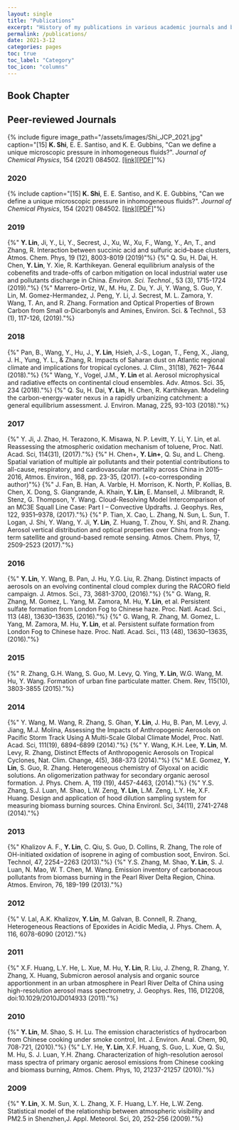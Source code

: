 ```yaml
---
layout: single
title: "Publications"
excerpt: "History of my publications in various academic journals and books."
permalink: /publications/
date: 2021-3-12
categories: pages
toc: true
toc_label: "Category"
toc_icon: "columns"
---
```

## Book Chapter



## Peer-reviewed Journals
{% include figure image_path="/assets/images/Shi_JCP_2021.jpg" caption="[15] **K. Shi**, E. E. Santiso, and K. E. Gubbins, \"Can we define a unique microscopic pressure in inhomogeneous fluids?\". *Journal of Chemical Physics*, 154 (2021) 084502. [[link]](https://aip.scitation.org/doi/10.1063/5.0044487)[[PDF]](http://kaihangshi.github.io/assets/docs/paper/Shi_JCP_2021.pdf)"%}

### 2020
{% include caption="[15] **K. Shi**, E. E. Santiso, and K. E. Gubbins, \"Can we define a unique microscopic pressure in inhomogeneous fluids?\". *Journal of Chemical Physics*, 154 (2021) 084502. [[link]](https://aip.scitation.org/doi/10.1063/5.0044487)[[PDF]](http://kaihangshi.github.io/assets/docs/paper/Shi_JCP_2021.pdf)"%}

### 2019
{%" **Y. Lin**, Ji, Y., Li, Y., Secrest, J., Xu, W., Xu, F., Wang, Y., An, T., and Zhang, R. Interaction between succinic acid and sulfuric acid–base clusters, Atmos. Chem. Phys, 19 (12), 8003-8019 (2019)"%}
{%" Q. Su, H. Dai, H. Chen, **Y. Lin**, Y. Xie, R. Karthikeyan. General equilibrium analysis of the cobenefits and trade-offs of carbon mitigation on local industrial water use and pollutants discharge in China. *Environ. Sci. Technol.*, 53 (3), 1715-1724 (2019)."%}
{%" Marrero-Ortiz, W., M. Hu, Z. Du, Y. Ji, Y. Wang, S. Guo, Y. Lin, M. Gomez-Hermandez, J. Peng, Y. Li, J. Secrest, M. L. Zamora, Y. Wang, T. An, and R. Zhang. Formation and Optical Properties of Brown Carbon from Small α-Dicarbonyls and Amines, Environ. Sci. & Technol., 53 (1), 117-126, (2019)."%}
### 2018
{%" Pan, B., Wang, Y., Hu, J., **Y. Lin**, Hsieh, J.‐S., Logan, T., Feng, X., Jiang, J. H., Yung, Y. L., & Zhang, R. Impacts of Saharan dust on Atlantic regional climate and implications for tropical cyclones. J. Clim., 31(18), 7621– 7644 (2018)."%}
{%" Wang, Y., Vogel, J.M., **Y. Lin** et al. Aerosol microphysical and radiative effects on continental cloud ensembles. Adv. Atmos. Sci. 35, 234 (2018)."%}
{%" Q. Su, H. Dai, **Y. Lin**, H. Chen, R. Karthikeyan. Modeling the carbon-energy-water nexus in a rapidly urbanizing catchment: a general equilibrium assessment. J. Environ. Manag, 225, 93-103 (2018)."%}
### 2017
{%" Y. Ji, J. Zhao, H. Terazono, K. Misawa, N. P. Levitt, Y. Li, Y. Lin, et al. Reassessing the atmospheric oxidation mechanism of toluene, Proc. Natl. Acad. Sci, 114(31), (2017)."%}
{%" H. Chen+, **Y. Lin+**, Q. Su, and L. Cheng. Spatial variation of multiple air pollutants and their potential contributions to all-cause, respiratory, and cardiovascular mortality across China in 2015–2016, Atmos. Environ., 168, pp. 23-35, (2017). (+co-corresponding author)"%}
{%" J. Fan, B. Han, A. Varble, H. Morrison, K. North, P. Kollias, B. Chen, X. Dong, S. Giangrande, A. Khain, **Y. Lin**, E. Mansell, J. Milbrandt, R. Stenz, G. Thompson, Y. Wang. Cloud-Resolving Model Intercomparison of an MC3E Squall Line Case: Part I – Convective Updrafts. J. Geophys. Res, 122, 9351–9378, (2017)."%}
{%" P. Tian, X. Cao, L. Zhang, N. Sun, L. Sun, T. Logan, J. Shi, Y. Wang, Y. Ji, **Y. Lin**, Z. Huang, T. Zhou, Y. Shi, and R. Zhang. Aerosol vertical distribution and optical properties over China from long-term satellite and ground-based remote sensing. Atmos. Chem. Phys, 17, 2509-2523 (2017)."%}
### 2016
{%" **Y. Lin**, Y. Wang, B. Pan, J. Hu, Y.G. Liu, R. Zhang. Distinct impacts of aerosols on an evolving continental cloud complex during the RACORO field campaign. J. Atmos. Sci., 73, 3681-3700, (2016)."%} 
{%" G. Wang, R. Zhang, M. Gomez, L. Yang, M. Zamora, M. Hu, **Y. Lin**, et al. Persistent sulfate formation from London Fog to Chinese haze. Proc. Natl. Acad. Sci., 113 (48), 13630–13635, (2016)."%}
{%" G. Wang, R. Zhang, M. Gomez, L. Yang, M. Zamora, M. Hu, **Y. Lin**, et al. Persistent sulfate formation from London Fog to Chinese haze. Proc. Natl. Acad. Sci., 113 (48), 13630–13635, (2016)."%}
### 2015
{%" R. Zhang, G.H. Wang, S. Guo, M. Levy, Q. Ying, **Y. Lin**, W.G. Wang, M. Hu, Y. Wang. Formation of urban fine particulate matter. Chem. Rev, 115(10), 3803-3855 (2015)."%}
### 2014
{%" Y. Wang, M. Wang, R. Zhang, S. Ghan, **Y. Lin**, J. Hu, B. Pan, M. Levy, J. Jiang, M.J. Molina, Assessing the Impacts of Anthropogenic Aerosols on Pacific Storm Track Using A Multi-Scale Global Climate Model, Proc. Natl. Acad. Sci, 111(19), 6894-6899 (2014)."%}
{%" Y. Wang, K.H. Lee, **Y. Lin**, M. Levy, R. Zhang, Distinct Effects of Anthropogenic Aerosols on Tropical Cyclones, Nat. Clim. Change, 4(5), 368-373 (2014)."%} 
{%" M.E. Gomez, **Y. Lin**, S. Guo, R. Zhang. Heterogeneous chemistry of Glyoxal on acidic solutions. An oligomerization pathway for secondary organic aerosol formation. J. Phys. Chem. A, 119 (19), 4457-4463, (2014)."%}
{%" Y.S. Zhang, S.J. Luan, M. Shao, L.W. Zeng, **Y. Lin**, L.M. Zeng, L.Y. He, X.F. Huang. Design and application of hood dilution sampling system for measuring biomass burning sources. China Environl. Sci, 34(11), 2741-2748 (2014)."%}
### 2013
{%" Khalizov A. F., **Y. Lin**, C. Qiu, S. Guo, D. Collins, R. Zhang, The role of OH-initiated oxidation of isoprene in aging of combustion soot, Environ. Sci. Technol, 47, 2254−2263 (2013)."%} 
{%" Y.S. Zhang, M. Shao, **Y. Lin**, S. J. Luan, N. Mao, W. T. Chen, M. Wang. Emission inventory of carbonaceous pollutants from biomass burning in the Pearl River Delta Region, China. Atmos. Environ, 76, 189-199 (2013)."%} 
### 2012
{%" V. Lal, A.K. Khalizov, **Y. Lin**, M. Galvan, B. Connell, R. Zhang, Heterogeneous Reactions of Epoxides in Acidic Media, J. Phys. Chem. A, 116, 6078-6090 (2012)."%} 
### 2011
{%" X.F. Huang, L.Y. He, L. Xue, M. Hu, **Y. Lin**, R. Liu, J. Zheng, R. Zhang, Y. Zhang, X. Huang, Submicron aerosol analysis and organic source apportionment in an urban atmosphere in Pearl River Delta of China using high-resolution aerosol mass spectrometry, J. Geophys. Res, 116, D12208, doi:10.1029/2010JD014933 (2011)."%}
### 2010
{%" **Y. Lin**, M. Shao, S. H. Lu. The emission characteristics of hydrocarbon from Chinese cooking under smoke control, Int. J. Environ. Anal. Chem, 90, 708-721, (2010)."%} 
{%" L.Y. He, **Y. Lin**, X.F. Huang, S. Guo, L. Xue, Q. Su, M. Hu, S. J. Luan, Y.H. Zhang. Characterization of high-resolution aerosol mass spectra of primary organic aerosol emissions from Chinese cooking and biomass burning, Atmos. Chem. Phys, 10, 21237-21257 (2010)."%}
### 2009
{%" **Y. Lin**, X. M. Sun, X. L. Zhang, X. F. Huang, L.Y. He, L.W. Zeng. Statistical model of the relationship between atmospheric visibility and PM2.5 in Shenzhen,J. Appl. Meteorol. Sci, 20, 252-256 (2009)."%}



